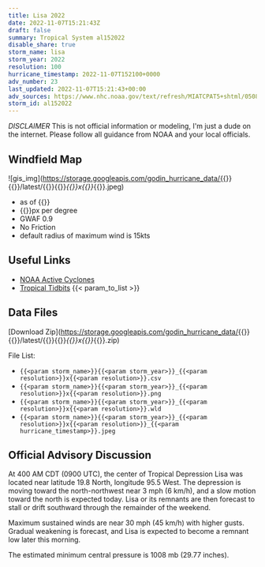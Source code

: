 ```yaml
---
title: Lisa 2022
date: 2022-11-07T15:21:43Z
draft: false
summary: Tropical System al152022
disable_share: true
storm_name: lisa
storm_year: 2022
resolution: 100
hurricane_timestamp: 2022-11-07T152100+0000
adv_number: 23
last_updated: 2022-11-07T15:21:43+00:00
adv_sources: https://www.nhc.noaa.gov/text/refresh/MIATCPAT5+shtml/050835.shtml;https://www.nhc.noaa.gov/refresh/graphics_at5+shtml/083835.shtml?cone
storm_id: al152022
---
```

*DISCLAIMER* This is not official information or modeling, I'm just a dude on the internet.  Please follow all guidance from NOAA and your local officials.

## Windfield Map
![gis_img](https://storage.googleapis.com/godin_hurricane_data/{{<param storm_name>}}{{<param storm_year>}}/latest/{{<param storm_name>}}{{<param storm_year>}}_{{<param resolution>}}x{{<param resolution>}}_{{<param hurricane_timestamp>}}.jpeg)

- as of {{<param last_updated>}}
- {{<param resolution>}}px per degree
- GWAF 0.9
- No Friction
- default radius of maximum wind is 15kts

## Useful Links
- [NOAA Active Cyclones](https://www.nhc.noaa.gov/)
- [Tropical Tidbits](https://www.tropicaltidbits.com/storminfo/)
{{< param_to_list >}}

## Data Files
[Download Zip](https://storage.googleapis.com/godin_hurricane_data/{{<param storm_name>}}{{<param storm_year>}}/latest/{{<param storm_name>}}{{<param storm_year>}}_{{<param resolution>}}x{{<param resolution>}}_{{<param hurricane_timestamp>}}.zip)

File List:
- `{{<param storm_name>}}{{<param storm_year>}}_{{<param resolution>}}x{{<param resolution>}}.csv`
- `{{<param storm_name>}}{{<param storm_year>}}_{{<param resolution>}}x{{<param resolution>}}.png`
- `{{<param storm_name>}}{{<param storm_year>}}_{{<param resolution>}}x{{<param resolution>}}.wld`
- `{{<param storm_name>}}{{<param storm_year>}}_{{<param resolution>}}x{{<param resolution>}}_{{<param hurricane_timestamp>}}.jpeg`


## Official Advisory Discussion
At 400 AM CDT (0900 UTC), the center of Tropical Depression Lisa was
located near latitude 19.8 North, longitude 95.5 West. The
depression is moving toward the north-northwest near 3 mph (6 km/h), 
and a slow motion toward the north is expected today. Lisa or its 
remnants are then forecast to stall or drift southward through the 
remainder of the weekend.
 
Maximum sustained winds are near 30 mph (45 km/h) with higher gusts.
Gradual weakening is forecast, and Lisa is expected to become a
remnant low later this morning.
 
The estimated minimum central pressure is 1008 mb (29.77 inches).
